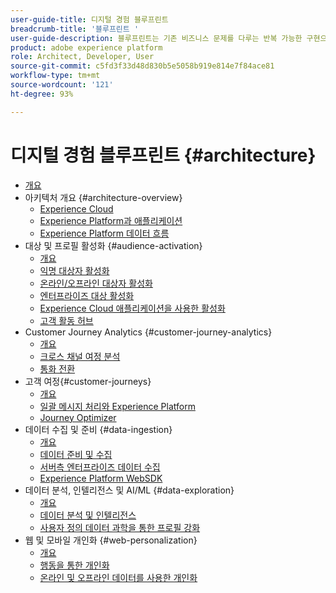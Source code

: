 ```yaml
---
user-guide-title: 디지털 경험 블루프린트
breadcrumb-title: '블루프린트 '
user-guide-description: 블루프린트는 기존 비즈니스 문제를 다루는 반복 가능한 구현으로 아키텍처 다이어그램, 기술적 고려 사항 및 관련 설명서 링크 등을 포함하고 있습니다.
product: adobe experience platform
role: Architect, Developer, User
source-git-commit: c5fd3f33d48d830b5e5058b919e814e7f84ace81
workflow-type: tm+mt
source-wordcount: '121'
ht-degree: 93%

---
```


# 디지털 경험 블루프린트 {#architecture}

+ [개요](/help/blueprints/overview.md)
+ 아키텍처 개요 {#architecture-overview}
   + [Experience Cloud](/help/blueprints/experience-platform/experience-cloud.md)
   + [Experience Platform과 애플리케이션](/help/blueprints/experience-platform/platform-applications.md)
   + [Experience Platform 데이터 흐름](/help/blueprints/experience-platform/platform-data-flow.md)
+ 대상 및 프로필 활성화 {#audience-activation}
   + [개요](/help/blueprints/audience-activation/overview.md)
   + [익명 대상자 활성화](/help/blueprints/audience-activation/anonymous.md)
   + [온라인/오프라인 대상자 활성화](/help/blueprints/audience-activation/online-offline.md)
   + [엔터프라이즈 대상 활성화](/help/blueprints/audience-activation/enterprise-destinations.md)
   + [Experience Cloud 애플리케이션을 사용한 활성화](/help/blueprints/audience-activation/platform-and-applications.md)
   + [고객 활동 허브 ](/help/blueprints/audience-activation/customer-activity.md)
+ Customer Journey Analytics {#customer-journey-analytics}
   + [개요](/help/blueprints/customer-journey-analytics/overview.md)
   + [크로스 채널 여정 분석](/help/blueprints/customer-journey-analytics/digital-behavioral-data-consolidation.md)
   + [통화 전환](/help/blueprints/customer-journey-analytics/call-deflect.md)
+ 고객 여정{#customer-journeys}
   + [개요](/help/blueprints/customer-journeys/overview.md)
   + [일괄 메시지 처리와 Experience Platform](/help/blueprints/customer-journeys/batch-messaging.md)
   + [Journey Optimizer](/help/blueprints/customer-journeys/journey-optimizer.md)
+ 데이터 수집 및 준비 {#data-ingestion}
   + [개요](/help/blueprints/data-ingestion/overview.md)
   + [데이터 준비 및 수집 ](/help/blueprints/data-ingestion/ingestion.md)
   + [서버측 엔터프라이즈 데이터 수집 ](/help/blueprints/data-ingestion/server-side-collection.md)
   + [Experience Platform WebSDK](/help/blueprints/data-ingestion/websdk.md)
+ 데이터 분석, 인텔리전스 및 AI/ML {#data-exploration}
   + [개요](/help/blueprints/data-insights/overview.md)
   + [데이터 분석 및 인텔리전스](/help/blueprints/data-insights/analysis.md)
   + [사용자 정의 데이터 과학을 통한 프로필 강화 ](/help/blueprints/data-insights/data-science.md)
+ 웹 및 모바일 개인화 {#web-personalization}
   + [개요](/help/blueprints/web-personalization/overview.md)
   + [행동을 통한 개인화](/help/blueprints/web-personalization/behavioral.md)
   + [온라인 및 오프라인 데이터를 사용한 개인화](/help/blueprints/web-personalization/online-offline.md)

